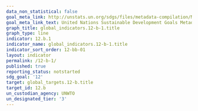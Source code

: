 ```yaml
---
data_non_statistical: false
goal_meta_link: http://unstats.un.org/sdgs/files/metadata-compilation/Metadata-Goal-12.pdf
goal_meta_link_text: United Nations Sustainable Development Goals Metadata (pdf 782kB)
graph_title: global_indicators.12-b-1.title
graph_type: line
indicator: 12.b.1
indicator_name: global_indicators.12-b-1.title
indicator_sort_order: 12-bb-01
layout: indicator
permalink: /12-b-1/
published: true
reporting_status: notstarted
sdg_goal: '12'
target: global_targets.12-b.title
target_id: 12.b
un_custodian_agency: UNWTO
un_designated_tier: '3'
---
```

